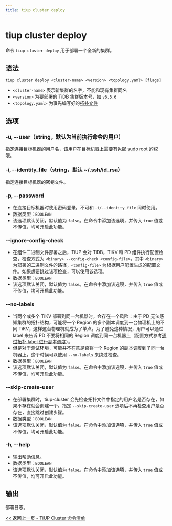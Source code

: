```yaml
---
title: tiup cluster deploy
---
```


# tiup cluster deploy

命令 `tiup cluster deploy` 用于部署一个全新的集群。

## 语法

```shell
tiup cluster deploy <cluster-name> <version> <topology.yaml> [flags]
```

- `<cluster-name>` 表示新集群的名字，不能和现有集群同名
- `<version>` 为要部署的 TiDB 集群版本号，如 `v6.5.6`
- `<topology.yaml>` 为事先编写好的[拓扑文件](/tiup/tiup-cluster-topology-reference.md)

## 选项

### -u, --user（string，默认为当前执行命令的用户）

指定连接目标机器的用户名，该用户在目标机器上需要有免密 sudo root 的权限。

### -i, --identity_file（string，默认 ~/.ssh/id_rsa）

指定连接目标机器的密钥文件。

### -p, --password

- 在连接目标机器时使用密码登录，不可和 `-i/--identity_file` 同时使用。
- 数据类型：`BOOLEAN`
- 该选项默认关闭，默认值为 `false`。在命令中添加该选项，并传入 `true` 值或不传值，均可开启此功能。

### --ignore-config-check

- 在组件二进制文件部署之后，TiUP 会对 TiDB，TiKV 和 PD 组件执行配置检查，检查方式为 `<binary> --config-check <config-file>`，其中 `<binary>` 为部署的二进制文件的路径，`<config-file>` 为根据用户配置生成的配置文件。如果想要跳过该项检查，可以使用该选项。
- 数据类型：`BOOLEAN`
- 该选项默认关闭，默认值为 `false`。在命令中添加该选项，并传入 `true` 值或不传值，均可开启此功能。

### --no-labels

- 当两个或多个 TiKV 部署到同一台机器时，会存在一个风险：由于 PD 无法感知集群的拓扑结构，可能将一个 Region 的多个副本调度到一台物理机上的不同 TiKV，这样这台物理机就成为了单点。为了避免这种情况，用户可以通过 label 来告诉 PD 不要将相同的 Region 调度到同一台机器上（配置方式参考[通过拓扑 label 进行副本调度](/schedule-replicas-by-topology-labels.md)）。
- 但是对于测试环境，可能并不在意是否将一个 Region 的副本调度到了同一台机器上，这个时候可以使用 `--no-labels` 来绕过检查。
- 数据类型：`BOOLEAN`
- 该选项默认关闭，默认值为 `false`。在命令中添加该选项，并传入 `true` 值或不传值，均可开启此功能。

### --skip-create-user

- 在部署集群时，tiup-cluster 会先检查拓扑文件中指定的用户名是否存在，如果不存在就会创建一个。指定 `--skip-create-user` 选项后不再检查用户是否存在，直接跳过创建步骤。
- 数据类型：`BOOLEAN`
- 该选项默认关闭，默认值为 `false`。在命令中添加该选项，并传入 `true` 值或不传值，均可开启此功能。

### -h, --help

- 输出帮助信息。
- 数据类型：`BOOLEAN`
- 该选项默认关闭，默认值为 `false`。在命令中添加该选项，并传入 `true` 值或不传值，均可开启此功能。

## 输出

部署日志。

[<< 返回上一页 - TiUP Cluster 命令清单](/tiup/tiup-component-cluster.md#命令清单)
